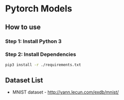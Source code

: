 # Pytorch Models

## How to use

### Step 1: Install Python 3

### Step 2: Install Dependencies

```bash
pip3 install -r ./requirements.txt
```


## Dataset List

- MNIST dataset - http://yann.lecun.com/exdb/mnist/